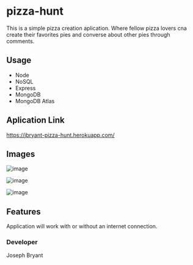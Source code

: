 # pizza-hunt

This is a simple pizza creation aplication. Where fellow pizza lovers cna create their favorites pies and converse about other pies through comments.


## Usage

* Node
* NoSQL
* Express
* MongoDB
* MongoDB Atlas

## Aplication Link

https://jbryant-pizza-hunt.herokuapp.com/
  
## Images

![image](https://user-images.githubusercontent.com/78622927/124870877-34cf4300-df78-11eb-9bc6-a940a82b3321.png)

![image](https://user-images.githubusercontent.com/78622927/124870906-3e58ab00-df78-11eb-868e-c95514a0715a.png)

![image](https://user-images.githubusercontent.com/78622927/124870941-49abd680-df78-11eb-8652-0a7bc1bce977.png)

## Features

Application will work with or without an internet connection. 

### Developer

Joseph Bryant
